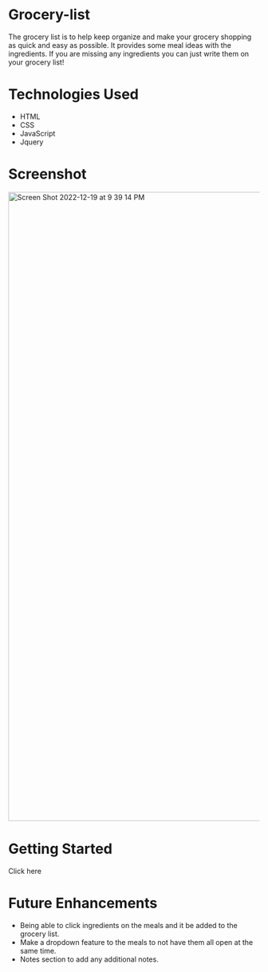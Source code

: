 # Grocery-list
The grocery list is to help keep organize and make your grocery shopping as quick and easy as possible. It provides some meal ideas with the ingredients. If you are missing any ingredients you can just write them on your grocery list!

# Technologies Used
- HTML
- CSS
- JavaScript
- Jquery


# Screenshot
<img width="1262" alt="Screen Shot 2022-12-19 at 9 39 14 PM" src="https://user-images.githubusercontent.com/97905547/208569172-f4af332d-9cf7-4556-be6e-aafea398af71.png">

# Getting Started

Click here




# Future Enhancements

- Being able to click ingredients on the meals and it be added to the grocery list.
- Make a dropdown feature to the meals to not have them all open at the same time.
- Notes section to add any additional notes.
